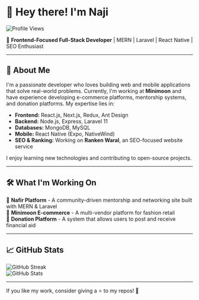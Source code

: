 # 👋 Hey there! I'm Naji

![Profile Views](https://komarev.com/ghpvc/?username=yourusername&color=blue)  

🚀 **Frontend-Focused Full-Stack Developer** | MERN | Laravel | React Native | SEO Enthusiast

---

## 🌟 About Me

I'm a passionate developer who loves building web and mobile applications that solve real-world problems. Currently, I'm working at **Minimoon** and have experience developing e-commerce platforms, mentorship systems, and donation platforms. My expertise lies in:

- **Frontend:** React.js, Next.js, Redux, Ant Design
- **Backend:** Node.js, Express, Laravel 11
- **Databases:** MongoDB, MySQL
- **Mobile:** React Native (Expo, NativeWind)
- **SEO & Ranking:** Working on **Ranken Waral**, an SEO-focused website service

I enjoy learning new technologies and contributing to open-source projects. 

---

## 🛠️ What I'm Working On

🔹 **Nafir Platform** - A community-driven mentorship and networking site built with MERN & Laravel  
🔹 **Minimoon E-commerce** - A multi-vendor platform for fashion retail  
🔹 **Donation Platform** - A system that allows users to post and receive financial aid  

---

## 📈 GitHub Stats

![GitHub Streak](https://github-readme-streak-stats.herokuapp.com/?user=yourusername&theme=dark)  
![GitHub Stats](https://github-readme-stats.vercel.app/api?username=yourusername&show_icons=true&theme=radical)

---



If you like my work, consider giving a ⭐ to my repos! 🚀
